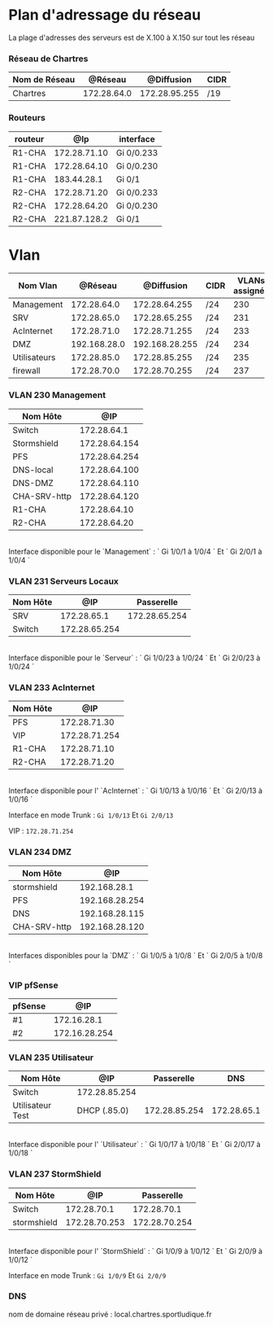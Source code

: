 
# **Plan d'adressage du réseau**


La plage d'adresses des serveurs est de X.100 à X.150 sur tout les réseau 


### **Réseau de Chartres**

| Nom de Réseau | @Réseau | @Diffusion | CIDR |      
|---------------|---------|------------|------|      
| Chartres | 172.28.64.0 | 172.28.95.255 | /19|


### Routeurs

| routeur | @Ip | interface |      
|---------|---|-----------|      
| R1-CHA | 172.28.71.10 | Gi 0/0.233|
| R1-CHA | 172.28.64.10 | Gi 0/0.230|
| R1-CHA | 183.44.28.1  | Gi 0/1
| R2-CHA | 172.28.71.20 | Gi 0/0.233|
| R2-CHA | 172.28.64.20 | Gi 0/0.230|
| R2-CHA | 221.87.128.2 | Gi 0/1
 
# Vlan

| Nom Vlan | @Réseau | @Diffusion | CIDR |  VLANs assignés |
|----|----------|--------|----------------|----------------------|
| Management | 172.28.64.0 | 172.28.64.255 | /24 | 230
| SRV | 172.28.65.0 | 172.28.65.255 | /24 | 231
| AcInternet | 172.28.71.0 | 172.28.71.255 | /24 | 233
| DMZ | 192.168.28.0 | 192.168.28.255 | /24 | 234
| Utilisateurs | 172.28.85.0 | 172.28.85.255 | /24 | 235
| firewall | 172.28.70.0 | 172.28.70.255 | /24 | 237

### VLAN 230 Management

| Nom Hôte | @IP |
|----------|-----|
| Switch   | 172.28.64.1                
| Stormshield | 172.28.64.154 
| PFS |172.28.64.254
| DNS-local | 172.28.64.100
| DNS-DMZ | 172.28.64.110 
| CHA-SRV-http  | 172.28.64.120 |
| R1-CHA | 172.28.64.10  
| R2-CHA| 172.28.64.20 

</br>
Interface disponible pour le `Management` : ` Gi 1/0/1 à 1/0/4 ` Et ` Gi 2/0/1 à 1/0/4 ` 




### VLAN 231 Serveurs Locaux

| Nom Hôte | @IP | Passerelle|
|----------|-----|--------|
| SRV | 172.28.65.1 | 172.28.65.254 | 
| Switch | 172.28.65.254 | 

</br>
Interface disponible pour le `Serveur` : ` Gi 1/0/23 à 1/0/24 ` Et ` Gi 2/0/23 à 1/0/24 ` 


### VLAN 233 AcInternet

| Nom Hôte | @IP |  
|----------|-----|
|PFS|172.28.71.30
| VIP | 172.28.71.254 | 
| R1-CHA | 172.28.71.10 |
| R2-CHA | 172.28.71.20 |


</br>
Interface disponible pour l' `AcInternet` : ` Gi 1/0/13 à 1/0/16 ` Et ` Gi 2/0/13 à 1/0/16 ` 


Interface en mode Trunk : ` Gi 1/0/13 ` Et ` Gi 2/0/13 `


VIP : ` 172.28.71.254 ` 


### VLAN 234 DMZ

| Nom Hôte | @IP |
|----------|-----|
| stormshield  | 192.168.28.1 |
| PFS  | 192.168.28.254 |
| DNS  | 192.168.28.115 |
| CHA-SRV-http  | 192.168.28.120 |

</br>
Interfaces disponibles pour la `DMZ` : ` Gi 1/0/5 à 1/0/8 ` Et ` Gi 2/0/5 à 1/0/8 ` 

</br>

### VIP pfSense

| pfSense | @IP |
|---------|-----|
| #1 | 172.16.28.1 |
| #2 | 172.16.28.254 |

### VLAN 235 Utilisateur

| Nom Hôte | @IP | Passerelle    | DNS | 
|----------|-----|---------------|-----|
| Switch | 172.28.85.254 |
| Utilisateur Test | DHCP (.85.0) | 172.28.85.254 | 172.28.65.1 |

</br>
Interface disponible pour l' `Utilisateur` : ` Gi 1/0/17 à 1/0/18 ` Et ` Gi 2/0/17 à 1/0/18 ` 


### VLAN 237 StormShield

| Nom Hôte | @IP               | Passerelle    |  
|----------|-------------------|---------------|
| Switch   | 172.28.70.1     | 172.28.70.1 |  
| stormshield | 172.28.70.253 | 172.28.70.254 | 


</br>
Interface disponible pour l' `StormShield` : ` Gi 1/0/9 à 1/0/12 ` Et ` Gi 2/0/9 à 1/0/12 ` 


Interface en mode Trunk : ` Gi 1/0/9 ` Et ` Gi 2/0/9 `


### DNS

nom de domaine réseau privé : local.chartres.sportludique.fr
